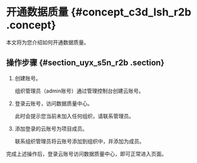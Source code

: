 # 开通数据质量 {#concept_c3d_lsh_r2b .concept}

本文将为您介绍如何开通数据质量。

## 操作步骤 {#section_uyx_s5n_r2b .section}

1.  创建账号。

    组织管理员（admin账号）通过管理控制台创建云账号。

2.  登录云账号，访问数据质量中心。

    此时会提示您当前未加入任何组织，请联系管理员。

3.  添加登录的云账号为项目成员。

    联系组织管理员将云账号添加到组织中，并添加为成员。


完成上述操作后，登录云账号访问数据质量中心，即可正常进入页面。

